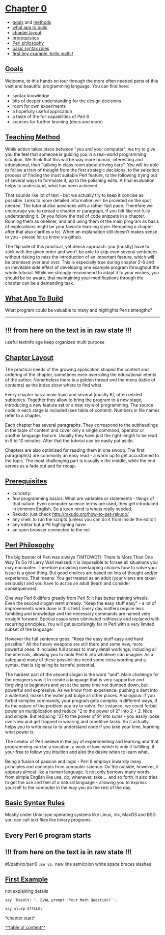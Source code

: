 

[Chapter 0](../table-of-content.md)
===================================


   * [goals](#goals) and [methods](#teaching-method)
   * [what app to build](#what-app-to-build)
   * [chapter layout](#chapter-layout)
   * [prerequisites](#prerequisites)
   * [Perl philosophy](#perl-philosophy)
   * [basic syntax rules](#basic-syntax-rules)
   * [first tiny example: hello math !](#first-example)



[Goals](#chapter-0)
-------------------

Welcome,
to this hands on tour through the more often needed parts of this vast and
beautiful programming language. You can find here:

   - syntax knowledge
   - bits of deeper understanding for the design decisions
   - room for own experiments
   - a hopefully useful application
   - a taste of the full capabilities of Perl 6
   - sources for further learning (docs and more)



[Teaching Method](#chapter-0)
-----------------------------

While action takes place between "you and your computer", we try to give you
the feel that someone is guiding you in a real-world programming situation.
We think that this will be way more human, interesting and educational,
than "talking in class room about driving cars".
You will be able to follow a train of thought from the first strategic decisions,
to the selection process of finding the most suitable Perl feature, to the
following trying out of several ways to formulate it, up to the polishing edits.
A final evaluation helps to understand, what has been achieved.

That sounds like lot of text - but we actually try to keep it concise as possible.
Links to more detailed information will be provided on the spot needed.
The tutorial also advances with a rather fast pace. Therefore we encourage you to
reread a chapter or paragraph, if you felt like not fully understanding it.
Or you follow the trail of code snippets in a chapter. Running them as oneliner,
and and using them ot the main program as basis of explorations might be your
favorite learning style. Rereading a chapter after that also clarifies a lot.
When an explanation still doesn't makes sense to you - please let us know via github.

The flip side of this practical, yet dense approach: you (mostly) have to stick
with the given order and won't be able to skip even several sentences without
risking to miss the introduction of an important feature, which will be premised
over and over. This is especially true during chapter 2-6 and an inevitable
side effect of developing one example program throughout the whole tutorial.
While we strongly recommend to adapt it to your wishes, you should be be aware,
that maintaining your modifications through the chapter can be a demanding task.



[What App To Build](#chapter-0)
-------------------------------
What program could be valuable to many and highlights Perls strengths?

----
   !!! from here on the text is in raw state !!!
----

useful
textinfo age
keep organized
multi purpose



[Chapter Layout](#chapter-0)
----------------------------

The practical needs of the growing application shaped the content and ordering
of the chapter, sometimes even overruling the educational intents of the author.
Nonetheless there is a golden thread and the menu (table of contents) as the
index show where to find what.

Every chapter has a main topic and several (mostly 6), often related subtopics.
Together they allow to bring the program to a new stage, introducing a new
feature set or a new style of programming. The source code in each stage is
included (see table of content). Numbers in file names refer to a chapter.

Each chapter has several paragraphs. They correspond to the subheadings in the table
of content and cover only a single command, operator or another language feature. 
Usually they have just the right length to be read in 5 to 10 minutes.
After that the tutorial can be easily put aside. 

Chapters are also optimized for reading them in one swoop. The first paragraph(s)
are commonly an easy read - a warm up to get accustomed to the topic.
The most challenging part is iusually n the middle, while the end serves as a
fade out and for recap.



[Prerequisites](#chapter-0)
--------------------------

   - curiosity:
   - few programming basics:
     What are variables or statements - things of that nature.
     Even computer science terms are used, they get introduced in common English.
     So a keen mind is whats really needed.
   - Rakudo: just check http://rakudo.org/how-to-get-rakudo/
   - any shell:
     to run the scripts (unless you can do it from inside the editor)
   - any editor but a P6 highlighing have:
   - an open browser connected to the net


   
[Perl Philosophy](#chapter-0)
-----------------------------

The big banner of Perl was always TIMTOWDTI: There Is More Than One Way To Do It!
Larry Wall realized: it is impossible to forsee all situations you may encounter.
Therefore providing overlapping choices how to solve your issue is a good thing.
But good choices are based on lots of thought and/or experience. That means:
You get treated as an adult (your views are taken seriously) and you have to act
as an adult (learn and consider consequences).

One way Perl 6 differs greatly from Perl 5: it has better training wheels.
Even the second slogan went already: "Keep the easy stuff easy" - a lot of
improvements were done in this field. Every day matters require less fumbling
and knowledge and the necessary commands are named very straight forward.
Special cases were eliminated ruthlessly and replaced with recurring principles.
You will get surprisingly far in Perl with a very limited subset of the language.

However the full sentence goes: "Keep the easy stuff easy and hard possible."
All the heavy weapons are still there and some new, more powerful ones.
It includes full access to many detail workings, including all the internals,
allowing you to mold Perl 6 into whatever can imagine.
As a safeguard many of these possibilities need some extra wording and a syntax,
that is signaling its harmful potential.

The hardest part of the second slogan is the word "and". Main challenge for the
designers was it to create a language that is very supportive and forgiving to
beginners and yet at the same time not dumbed down, but powerful and expressive.
As we know from experience: pushing a dent into a waterbed, makes the water just
bulge all other places. Analogous: if you forbid komplex commands, your program
gets complex in different ways, if its the nature of the problem you try to solve.
For instance: we could forbid power an multiplication and reduce "2 to the power 
of 2" into 2 + 2. Nice and simple. But reducing "27 to the power of 9" into sums -
you easily loose overview and get trapped in wearing and repetitive tasks.
So it actually helps you to write easy to to understand code if you take your time,
learning what power is.

The creator of Perl believe in the joy of experimenting and learning and that
programming can be a vocation, a work of love which is only if fulfilling,
if your free to follow you intuition and also the desire when to learn what.

Being a fusion of passion and logic - Perl 6 employs inwardly many principles
and concepts from computer science. On the outside, however, it appears almost
like a human language. It not only borrows many words from simple English like
use, do, whenever, take ... and so forth, it also tries to get the use and feel
of a natural language - allowing you to express yourself to the computer in the
way you do the rest of the day.



[Basic Syntax Rules](#chapter-0)
--------------------------------
Mostly under Unix type operating systems like Linux, Irix, MaxOS and BSD you
can call text files like binary programs.

Every Perl 6 program starts 
----
   !!! from here on the text is in raw state !!!
----
#!/path/to/perl6
`use v6;`
new line
semicolon
white space
braces
slashes



[First Example](#chapter-0)
--------------------------

not explaining details

 
`say 'Result: ', EVAL prompt 'Your Math Question? ';`

`say slurp $?FILE;`


[^chapter start^](#chapter-0)

[^^table of content^^](../table-of-content.md)

